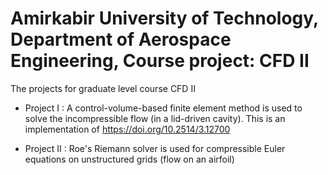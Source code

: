 # Amirkabir University of Technology, Department of Aerospace Engineering, Course project: CFD II
The projects for graduate level course CFD II

- Project I : A control-volume-based finite element method is used to solve the incompressible flow (in a lid-driven cavity). This is an implementation of https://doi.org/10.2514/3.12700

- Project II : Roe's Riemann solver is used for compressible Euler equations on unstructured grids (flow on an airfoil)
